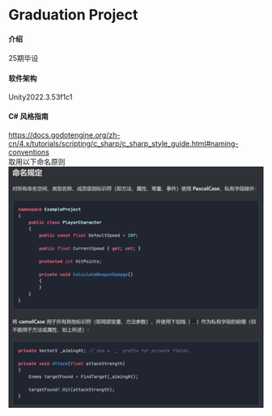 # Graduation Project

#### 介绍
25期毕设

#### 软件架构
Unity2022.3.53f1c1

#### C# 风格指南
https://docs.godotengine.org/zh-cn/4.x/tutorials/scripting/c_sharp/c_sharp_style_guide.html#naming-conventions<br>
取用以下命名原则<br>
![输入图片说明](principle.png)